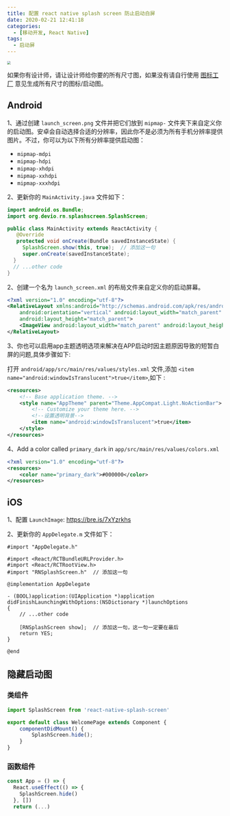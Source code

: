 ```yaml
---
title: 配置 react native splash screen 防止启动白屏
date: 2020-02-21 12:41:18
categories:
  - [移动开发, React Native]
tags:
  - 启动屏
---
```


<img src="https://i.loli.net/2020/02/23/2nHZARhIstQDmji.png" style="zoom:50%;" />

<!--more-->

如果你有设计师，请让设计师给你要的所有尺寸图，如果没有请自行使用 [图标工厂](https://icon.wuruihong.com/) 意见生成所有尺寸的图标/启动图。

## Android

1、通过创建 `launch_screen.png` 文件并把它们放到 `mipmap-` 文件夹下来自定义你的启动图。安卓会自动选择合适的分辨率，因此你不是必须为所有手机分辨率提供图片。不过，你可以为以下所有分辨率提供启动图：

- `mipmap-mdpi`
- `mipmap-hdpi`
- `mipmap-xhdpi`
- `mipmap-xxhdpi`
- `mipmap-xxxhdpi`

2、更新你的 `MainActivity.java` 文件如下：

```java
import android.os.Bundle;
import org.devio.rn.splashscreen.SplashScreen;

public class MainActivity extends ReactActivity {
   @Override
   protected void onCreate(Bundle savedInstanceState) {
     SplashScreen.show(this, true);  // 添加这一句
     super.onCreate(savedInstanceState);
  }
  // ...other code
}
```

2、创建一个名为 `launch_screen.xml` 的布局文件来自定义你的启动屏幕。

```xml
<?xml version="1.0" encoding="utf-8"?>
<RelativeLayout xmlns:android="http://schemas.android.com/apk/res/android"
    android:orientation="vertical" android:layout_width="match_parent"
    android:layout_height="match_parent">
    <ImageView android:layout_width="match_parent" android:layout_height="match_parent" android:src="@mipmap/launch_screen" android:scaleType="centerCrop" />
</RelativeLayout>
```

3、你也可以启用app主题透明选项来解决在APP启动时因主题原因导致的短暂白屏的问题,具体步骤如下:

打开 `android/app/src/main/res/values/styles.xml` 文件,添加 `<item name="android:windowIsTranslucent">true</item>`,如下 :

```xml
<resources>
    <!-- Base application theme. -->
    <style name="AppTheme" parent="Theme.AppCompat.Light.NoActionBar">
        <!-- Customize your theme here. -->
        <!--设置透明背景-->
        <item name="android:windowIsTranslucent">true</item>
    </style>
</resources>
```

4、Add a color called `primary_dark` in `app/src/main/res/values/colors.xml`

```xml
<?xml version="1.0" encoding="utf-8"?>
<resources>
    <color name="primary_dark">#000000</color>
</resources>
```

## iOS

1、配置 `LaunchImage`: https://bre.is/7xYzrkhs

2、更新你的 `AppDelegate.m` 文件如下：

```obj-c
#import "AppDelegate.h"

#import <React/RCTBundleURLProvider.h>
#import <React/RCTRootView.h>
#import "RNSplashScreen.h"  // 添加这一句

@implementation AppDelegate

- (BOOL)application:(UIApplication *)application didFinishLaunchingWithOptions:(NSDictionary *)launchOptions
{
    // ...other code

    [RNSplashScreen show];  // 添加这一句，这一句一定要在最后
    return YES;
}

@end
```

## 隐藏启动图

### 类组件

```js
import SplashScreen from 'react-native-splash-screen'

export default class WelcomePage extends Component {
    componentDidMount() {
        SplashScreen.hide();
    }
}
```

### 函数组件

```js
const App = () => {
  React.useEffect(() => {
    SplashScreen.hide()
  }, [])
  return (...)
```
